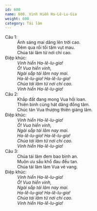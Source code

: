 ```yaml
---
id: 600
name: 600. Vinh Hiển Ha-Lê-Lu-Gia
weight: 600
category: Tái lâm
---
```

<dl><dt>Câu 1:</dt><dd data-verse="1"> Ánh sáng mai dâng lên trời cao. <br/>Đêm qua rồi tối tăm vụt mau. <br/>Chúa tái lâm từ nơi chí cao. </dd><dt>Điệp khúc:</dt><dd data-chorus="1"><em>Vinh hiển Ha-lê-lu-gia! <br/>Ô! Vua hiển vinh, <br/>Ngài sắp tái lâm nay mai. <br/>Ha-lê-lu-gia! Ha-lê-lu-gia! <br/>Chúa tái lâm từ nơi chí cao. <br/>Vinh hiển Ha-lê-lu-gia! </em></dd><dt>Câu 2:</dt><dd data-verse="2">Khắp đất đang mong Vua hồi loan. <br/>Thiên binh cùng hát dâng đồng tâm. <br/>Chúc tán Vua thượng thiên giáng lâm. </dd><dt>Điệp khúc:</dt><dd data-chorus="1"><em>Vinh hiển Ha-lê-lu-gia! <br/>Ô! Vua hiển vinh, <br/>Ngài sắp tái lâm nay mai. <br/>Ha-lê-lu-gia! Ha-lê-lu-gia! <br/>Chúa tái lâm từ nơi chí cao. <br/>Vinh hiển Ha-lê-lu-gia! </em></dd><dt>Câu 3:</dt><dd data-verse="3">Chúa tái lâm đem bao bình an. <br/>Muôn ưu sầu khổ đau đều tan. <br/>Chúa tái lâm làm Vua vẻ vang. </dd><dt>Điệp khúc:</dt><dd data-chorus="1"><em>Vinh hiển Ha-lê-lu-gia! <br/>Ô! Vua hiển vinh, <br/>Ngài sắp tái lâm nay mai. <br/>Ha-lê-lu-gia! Ha-lê-lu-gia! <br/>Chúa tái lâm từ nơi chí cao. <br/>Vinh hiển Ha-lê-lu-gia! </em></dd></dl>
